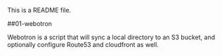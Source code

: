 This is a README file.

##01-webotron


Webotron is a script that will sync a local directory to an S3 bucket, and optionally configure Route53 and cloudfront as well.
